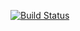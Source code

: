 [![Build Status](https://travis-ci.com/videomanagertools/collect.svg?branch=master)](https://travis-ci.com/videomanagertools/collect)
